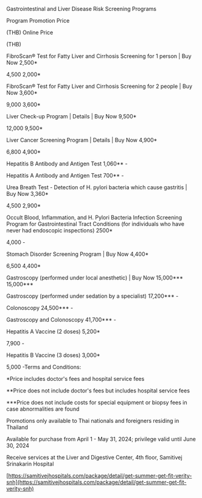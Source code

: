 Gastrointestinal and Liver Disease Risk Screening Programs

Program Promotion Price

(THB) Online Price

(THB)

FibroScan® Test for Fatty Liver and Cirrhosis Screening for 1 person \|
Buy Now 2,500\*

4,500 2,000\*

FibroScan® Test for Fatty Liver and Cirrhosis Screening for 2 people \|
Buy Now 3,600\*

9,000 3,600\*

Liver Check-up Program \| Details \| Buy Now 9,500\*

12,000 9,500\*

Liver Cancer Screening Program \| Details \| Buy Now 4,900\*

6,800 4,900\*

Hepatitis B Antibody and Antigen Test 1,060\*\* -

Hepatitis A Antibody and Antigen Test 700\*\* -

Urea Breath Test - Detection of H. pylori bacteria which cause gastritis
\| Buy Now 3,360\*

4,500 2,900\*

Occult Blood, Inflammation, and H. Pylori Bacteria Infection Screening
Program for Gastrointestinal Tract Conditions (for individuals who have
never had endoscopic inspections) 2500\*

4,000 -

Stomach Disorder Screening Program \| Buy Now 4,400\*

6,500 4,400\*

Gastroscopy (performed under local anesthetic) \| Buy Now 15,000\*\*\*
15,000\*\*\*

Gastroscopy (performed under sedation by a specialist) 17,200\*\*\* -

Colonoscopy 24,500\*\*\* -

Gastroscopy and Colonoscopy 41,700\*\*\* -

Hepatitis A Vaccine (2 doses) 5,200\*

7,900 -

Hepatitis B Vaccine (3 doses) 3,000\*

5,000 -Terms and Conditions:

\*Price includes doctor's fees and hospital service fees

\*\*Price does not include doctor's fees but includes hospital service
fees

\*\*\*Price does not include costs for special equipment or biopsy fees
in case abnormalities are found

Promotions only available to Thai nationals and foreigners residing in
Thailand

Available for purchase from April 1 - May 31, 2024; privilege valid
until June 30, 2024

Receive services at the Liver and Digestive Center, 4th floor, Samitivej
Srinakarin Hospital

[https://samitivejhospitals.com/package/detail/get-summer-get-fit-verity-snh](https://samitivejhospitals.com/package/detail/get-summer-get-fit-verity-snh)
